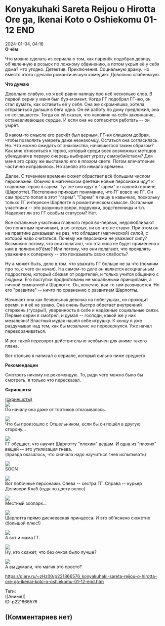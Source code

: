 Konyakuhaki Sareta Reijou o Hirotta Ore ga, Ikenai Koto o Oshiekomu 01-12 END
=============================================================================

  
2024-01-04, 04:16  
  **О чём**    
   
 Что можно сделать из сериала о том, как паренёк подобрал девицу, об'явленную в розыск по ложному обвинению, а потом укрыл её у себя дома? Что угодно. Детектив. Приключения. Социальную драму. Но вместо этого сделали романтическую комедию. Довольно слабенькую.   
   
   
  **Что думаю**    
   
 Довольно слабую, но я всё равно напишу про неё несколько слов. В первой серии у меня был буэ-момент. Когда ГГ подобрал ГГ-ню, он стал думать, как оставить её у себя. Она же скромняшка, хотела отправиться дальше в бега одна. Он ей работу по дому предложил, она не соглашается. Тогда он ей сказал, что наложил на себя заклинание, останавливающее сердце. И если она не согласится работать -- он умрёт.   
   
 В каком-то смысле его расчёт был верным. ГГ-ня слишком добрая, чтобы позволить умереть даже незнакомцу. Остаться она согласилась. Но. Что можно ожидать от знакомства, начавшегося таким образом? Как мне относиться к герою, который среди всех возможных методов убеждения в первую очередь выбирает угрозу самоубийством? Для меня это сразу же выставило его в плохом свете. Потом впечатление частично исправилось. Но заняло это немало времени.   
   
 Далее. С течением времени сюжет обрастает всё большим числом персонажей. Обычно в магическом фэнтези новые персонажи идут к главному герою в гарем. Тут же они идут в "гарем" к главной героине (Шарлотте). Постепенно приходит понимание, что ГГ вовсе не ГГ. Он сам просто попал в этот "гарем". "Гарем" я пишу в кавычках, поскольку только ГГ интересен Шарлотте в романтическом смысле. Остальные участники -- это разумные звери, подружки, родственницы и т.п. Наделяет ли это ГГ особым статусом? Нет.   
   
 Все остальные участники главного героя во-первых, недолюбливают (по понятным причинам), а во-вторых, ни во что не ставят. При этом он на практике доказывал не раз, что обладает (магической) силой, с которой надо считаться. Почему же персонажи не уважают силу? Возможно потому, что они полагают, что эта сила не будет применена к ним в полном об'ёме? Или потому, что они полагают, что проявлять уважение к сопернику -- это показывать свою слабость?   
   
 Ну а может быть, дело в том, что уважать ГГ больше не за что (помним про то, с чего он начал). На самом-то деле он является асоциальным подростком, который сбежал от родителей, и только учится общению с людьми. Его поступки продиктованы не моральными принципами, а личной симпатией к Шарлотте. Он, конечно, как-то там развивается. Но его "развитие" -- ничто по сравнению с развитием Шарлотты.   
   
 Начинает она как безвольная девочка на побегушках, но проходит время, и я её не узнаю. Она очень быстро обретает внутренний стержень (гусары!), уверенность в себе и надёжные социальные связи. Первые серии я смотрел, и думал -- господи, какой же у них мезальянс! Властный мудак нашёл себе игрушку. К концу я уже раздумывал над тем, как бы мезальянс не перевернулся. Уже начал переворачиваться.   
   
 И вот такой переворот действительно необычен для аниме такого плана.   
   
 Вот столько я написал о сериале, который сильно ниже среднего.   
   
  **Рекомендации**    
   
 Смотреть никому не рекомендую. То, ради чего можно было бы смотреть, я только что пересказал.   
   
  **Скриншоты**    
   
  [(скриншоты)](https://zHz00.diary.ru/p221866576.htm?index=1#linkmore221866576m1)       
  [![](https://i.yapx.ru/W8G8vl.jpg)](https://yapx.ru/image/W8G8v)    
 По началу она даже от тортиков отказывалась.   
   
  [![](https://i.yapx.ru/W8G8ul.jpg)](https://yapx.ru/image/W8G8u)    
 Что бы произошло с Отшельником, если бы он пошёл в другую сторону...   
   
  [![](https://i.yapx.ru/W8G8wl.jpg)](https://yapx.ru/image/W8G8w)    
 ГГ обещает, что научит Шарлотту "плохим" вещам. И одна из "плохих" вещей -- это утилизация гнева.   
 (правда оказалось, что сначала надо научиться гнев испытывать)   
   
  [![](https://i.yapx.ru/W8G8yl.jpg)](https://yapx.ru/image/W8G8y)    
 SOON   
   
  [![](https://i.yapx.ru/W8G80l.jpg)](https://yapx.ru/image/W8G80)    
 Вот побочные персонажи. Слева -- сестра ГГ. Справа -- курьер Деливери Клаб (судя по цвету волос)   
   
  [![](https://i.yapx.ru/W8G81l.jpg)](https://yapx.ru/image/W8G81)    
 Местный зоопарк...   
   
  [![](https://i.yapx.ru/W8G82l.jpg)](https://yapx.ru/image/W8G82)    
 Шарлотта прямо диснеевская принцесса. И это об'яснено сюжетно (большой плюс!)   
   
  [![](https://i.yapx.ru/W8G84l.jpg)](https://yapx.ru/image/W8G84)    
 А вот и мама ГГ.   
   
  [![](https://i.yapx.ru/W8G85l.jpg)](https://yapx.ru/image/W8G85)    
 Ну, кто скажет, что без очков было лучше?   
   
  [![](https://i.yapx.ru/W8G86l.jpg)](https://yapx.ru/image/W8G86)    
 А вы думали, что магия это просто?   
      
  
<https://diary.ru/~zHz00/p221866576_konyakuhaki-sareta-reijou-o-hirotta-ore-ga-ikenai-koto-o-oshiekomu-01-12-end.htm>  
  
Теги:  
[[Аниме]]  
ID: p221866576  


(Комментариев нет)
------------------